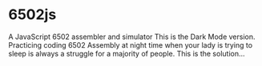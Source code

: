 # 6502js
A JavaScript 6502 assembler and simulator
This is the Dark Mode version. Practicing coding 6502 Assembly at night time when your lady is trying to sleep is always a struggle for a majority of people.
This is the solution...
